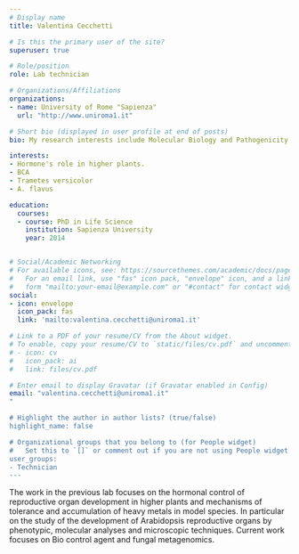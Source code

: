 ```yaml
---
# Display name
title: Valentina Cecchetti

# Is this the primary user of the site?
superuser: true

# Role/position
role: Lab technician

# Organizations/Affiliations
organizations:
- name: University of Rome "Sapienza" 
  url: "http://www.uniroma1.it"

# Short bio (displayed in user profile at end of posts)
bio: My research interests include Molecular Biology and Pathogenicity Tests.

interests:
- Hormone's role in higher plants.
- BCA
- Trametes versicolor
- A. flavus

education:
  courses:
  - course: PhD in Life Science
    institution: Sapienza University
    year: 2014


# Social/Academic Networking
# For available icons, see: https://sourcethemes.com/academic/docs/page-builder/#icons
#   For an email link, use "fas" icon pack, "envelope" icon, and a link in the
#   form "mailto:your-email@example.com" or "#contact" for contact widget.
social:
- icon: envelope
  icon_pack: fas
  link: 'mailto:valentina.cecchetti@uniroma1.it'

# Link to a PDF of your resume/CV from the About widget.
# To enable, copy your resume/CV to `static/files/cv.pdf` and uncomment the lines below.
# - icon: cv
#   icon_pack: ai
#   link: files/cv.pdf

# Enter email to display Gravatar (if Gravatar enabled in Config)
email: "valentina.cecchetti@uniroma1.it"
"

# Highlight the author in author lists? (true/false)
highlight_name: false

# Organizational groups that you belong to (for People widget)
#   Set this to `[]` or comment out if you are not using People widget.
user_groups:
- Technician
---
```

The work in the previous lab focuses on the hormonal control of reproductive organ development in higher plants and mechanisms of tolerance and accumulation of heavy metals in model species.
In particular on the study of the development of Arabidopsis reproductive organs by phenotypic, molecular analyses and microscopic techniques.
Current work focuses on Bio control agent and fungal metagenomics. 
